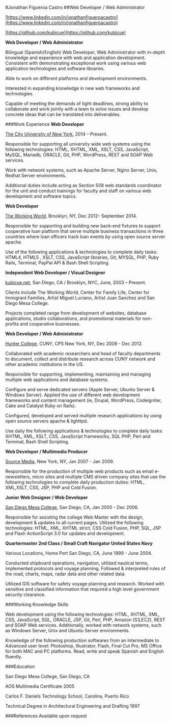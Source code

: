 #Jonathan Figueroa Castro
##Web Developer / Web Administrator
<!---3967 Utah Street Apt. #4 San Diego, CA, 92104  
347 731-7106  
[jonathanfigueroacastro@gmail.com](mailto:jonathanfigueroacastro@gmail.com)-->

[https://www.linkedin.com/in/jonathanfigueroacastro](https://www.linkedin.com/in/jonathanfigueroacastro)

[https://github.com/kubicue](https://github.com/kubicue)

**Web Developer / Web Administrator**    

Bilingual (Spanish/English) Web Developer, Web Administrator with in-depth knowledge and experience with web and application development. Consistent with demonstrating exceptional work using various web application technologies and software libraries.


Able to work on different platforms and development environments. 

Interested in expanding knowledge in new web frameworks and technologies.

Capable of meeting the demands of tight deadlines, strong ability to collaborate and work jointly with a team to solve issues and develop concrete ideas that can be translated into deliverables.


###Work Experience
**Web Developer**


[The City University of New York](http://cuny.edu), 2014 – Present.


Responsible for supporting all university wide web systems using the following technologies: HTML, XHTML, XML, XSLT, CSS, JavaScript, MySQL, Mariadb, ORACLE, Git, PHP, WordPress, REST and SOAP Web services. 

Work with network systems, such as Apache Server, Nginx Server, Unix, Redhat Server environments. 

Additional duties include acting as Section 508 web standards coordinator for the unit and conduct trainings for faculty and staff on various web development and software topics.


**Web Developer**


[The Working World](http://theworkingworld.org), Brooklyn, NY, Dec 2012– September 2014.


Responsible for supporting and building new back-end fixtures to support cooperative loan platform that serve multiple business transactions in three countries where loan officers track loan events by using open source server apache. 

Use of the following applications & technologies to complete daily tasks: HTML4, HTML5 , XSLT, CSS, JavaScript libraries, Git, MYSQL, PHP, Ruby Rails, Terminal, PayPal API & Bash Shell Scripting.


**Independent Web Developer / Visual Designer**


[kubicue.net](http://kubicue.net), San Diego, CA / Brooklyn, NYC, June, 2003 – Present.


Clients include The Working World, Center for Family Life, Center for Immigrant Families, Artist Miguel Luciano, Artist Juan Sanchez and San Diego Mesa College. 

Projects completed range from development of websites, database applications, studio collaborations, and promotional materials for non-profits and cooperative businesses.


**Web Developer / Web Administrator**


[Hunter College](http://hunter.cuny.edu), CUNY, CPS New York, NY, Dec 2009 - Dec 2012.


Collaborated with academic researchers and head of faculty departments to document, collect and distribute research across CUNY network and other academic institutions in the US. 

Responsible for supporting, implementing, maintaining and managing multiple web applications and database systems. 

Configure and serve dedicated servers (Apple Server, Ubuntu Server & Windows Server). Applied the use of different web development frameworks and content management (ie, Drupal, WordPress, Codeigniter, Cake and Catalyst Ruby on Rails).

Configured, developed and served multiple research applications by using open source servers apache & lighttpd. 

Use daily the following applications & technologies to complete daily tasks: XHTML, XML, XSLT, CSS, JavaScript frameworks, SQL PHP, Perl and Terminal, Bash Shell Scripting.


**Web Developer / Multimedia Producer**

[Source Media](http://sourcemedia.com), New York, NY, Jan 2007 - Jan 2009.


Responsible for the production of multiple web products such as email e-newsletters, micro sites and multiple CMS driven company sites that use the following technologies to complete daily production duties: HTML, XML,XSLT, CSS, JSP, PHP and Cold Fusion.


**Junior Web Designer / Web Developer**


[San Diego Mesa College](http://www.sdmesa.edu/), San Diego, CA, Jan 2005 - Dec 2006.


Responsible for assisting the college Web Master with the design, development & updates to all current pages. Utilized the following technologies: HTML, XML, XHTML strict, CSS Cold Fusion, PHP, SQL, JSP and Flash ActionScript 3.0 for updates and development.


**Quartermaster 2nd Class / Small Craft Navigator United States Navy**


Various Locations, Home Port San Diego, CA, June 1999 - June 2004.


Conducted shipboard operations, navigation, utilized nautical terms, implemented protocols and voyage planning. Followed & interpreted rules of the road, charts, maps, radar data and other related data. 

Utilized GIS software for safety voyage planning and research. Worked with sensitive and classified information that required a high level government security clearance.


###Working Knowledge Skills


Web development using the following technologies: HTML, XHTML, XML, CSS, JavaScript, SQL, ORACLE, JSP, Git, Perl, PHP, Amazon (S3,EC2), REST and SOAP Web services. Additionally, worked with network systems, such as Windows Server, Unix and Ubuntu Server environments. 

Knowledge of the following production softwares from an Intermediate to Advanced user level: Photoshop, Illustrator, Flash, Final Cut Pro, MS Office for both MAC and PC platforms.
Read, write and speak Spanish and English fluently.


###Education


San Diego Mesa College, San Diego, CA


AOS Multimedia Certificate 2005


Carlos F. Daniels Technology School, Carolina, Puerto Rico 

Technical Degree in Architectural Engineering and Drafting 1997


###References
Available upon request
